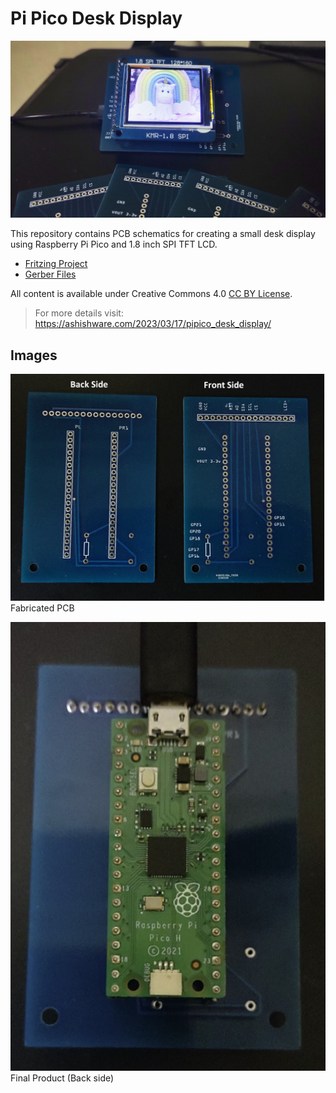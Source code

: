 # Pi Pico Desk Display
![Final Product (Front side)](images/finished_product.jpg)

This repository contains PCB schematics for creating a small desk display using Raspberry Pi Pico and  1.8 inch  SPI TFT LCD. 


* [Fritzing Project](pi_pico_tft_display_pcb.fzz )
* [Gerber Files](gerber_files/)

All content is  available under Creative Commons 4.0  [CC BY License](https://creativecommons.org/licenses/by/4.0).
> For more details visit: https://ashishware.com/2023/03/17/pipico_desk_display/


## Images

![Fabricated PCB](images/fabricated_pcb.jpg)<br/>
Fabricated PCB


![Final Product (Back side)](images/back_side.jpg )<br/>
Final Product (Back side)

